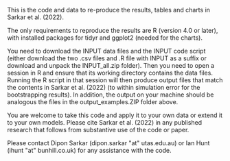 This is the code and data to re-produce the results, tables and charts in Sarkar et al. (2022).

The only requirements to reproduce the results are R (version 4.0 or later), with installed packages for tidyr and ggplot2 (needed for the charts).  

You need to download the INPUT data files and the INPUT code script (either download the two .csv files and .R file with INPUT as a suffix or download and unpack the INPUT_all.zip folder).  Then you need to open a session in R and ensure that its working directory contains the data files.  Running the R script in that session will then produce output files that match the contents in Sarkar et al. (2022) (to within simulation error for the bootstrapping results).  In addition, the output on your machine should be analogous the files in the output_examples.ZIP folder above.

You are welcome to take this code and apply it to your own data or extend it to your own models.  Please cite Sarkar et al. (2022) in any published research that follows from substantive use of the code or paper.

Please contact Dipon Sarkar (dipon.sarkar "at" utas.edu.au) or Ian Hunt (ihunt "at" bunhill.co.uk) for any assistance with the code.
